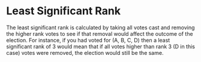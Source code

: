 # Least Significant Rank

The least significant rank is calculated by taking all votes cast and removing the higher rank votes to see
if that removal would affect the outcome of the election.
For instance, if you had voted for (A, B, C, D)  then a least significant rank of 3 would mean that if all votes higher than
rank 3 (D in this case) votes were removed, the election would still be the same.

